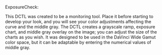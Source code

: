 ExposureCheck:

This DCTL was created to be a monitoring tool. Place it before starting to develop your look, and you will see your color adjustments affecting the curve and the middle gray. The DCTL creates a grayscale ramp, exposure chart, and middle gray overlay on the image; you can adjust the size of the charts as you wish. It was designed to be used in the DaVinci Wide Gamut color space, but it can be adaptable by entering the numerical values of middle gray.

